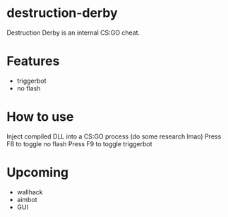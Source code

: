 # destruction-derby

Destruction Derby is an internal CS:GO cheat.

# Features
- triggerbot
- no flash

# How to use
Inject compiled DLL into a CS:GO process (do some research lmao)
Press F8 to toggle no flash
Press F9 to toggle triggerbot

# Upcoming
- wallhack
- aimbot
- GUI
